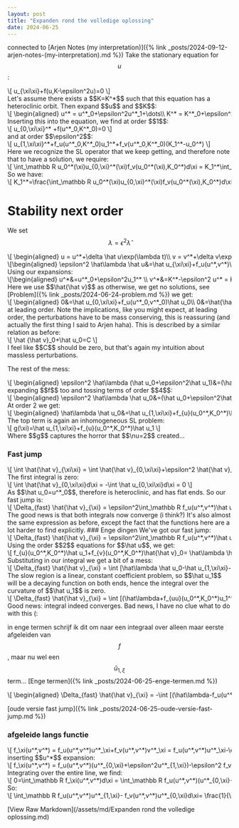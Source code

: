 ```yaml
---
layout: post
title: "Expanden rond the volledige oplossing"
date: 2024-06-25
---
```


<style>
.math-container {
    max-width: 100%;
    overflow-x: auto;
    white-space: nowrap;
}
</style>

connected to [Arjen Notes (my interpretation)]({% link _posts/2024-09-12-arjen-notes-(my-interpretation).md %})
Take the stationary equation for $$u$$:
<div class="math-container">\[
u_{\xi\xi}+f(u,K-\epsilon^2u)=0
\]</div>
Let's assume there exists a $$K=K^*$$ such that this equation has a heteroclinic orbit. 
Then expand $$u$$ and $$K$$:
<div class="math-container">\[
\begin{aligned}
u^* = u^*_0+\epsilon^2u^*_1+\dots\\
K^* = K^*_0+\epsilon^2K^*_1+\dots\\
\end{aligned}
\]</div>
Inserting this into the equation, we find at order $$1$$:
<div class="math-container">\[
u_{0,\xi\xi}^* +f(u^*_0,K^*_0)=0
\]</div>
and at order $$\epsilon^2$$:
<div class="math-container">\[
u_{1,\xi\xi}^*+f_u(u^*_0,K^*_0)u_1^*+f_v(u^*_0,K^*_0)(K_1^*-u_0^*)
\]</div>
Here we recognize the SL operator that we keep getting, and therefore note that to have a solution, we require:
<div class="math-container">\[
\int_\mathbb R u_0^*(\xi)u_{0,\xi}^*(\xi)f_v(u_0^*(\xi),K_0^*)d\xi = K_1^*\int_\mathbb R u_{0,\xi}^*f_v(u_0^*(\xi),K_0^*)d\xi
\]</div>
So we have:
<div class="math-container">\[
K_1^*=\frac{\int_\mathbb R u_0^*(\xi)u_{0,\xi}^*(\xi)f_v(u_0^*(\xi),K_0^*)d\xi}{\int_\mathbb R u_{0,\xi}^*f_v(u_0^*(\xi),K_0^*)d\xi} 
\]</div>



# Stability next order
We set $$\lambda = \epsilon^2 \hat\lambda$$ 
<div class="math-container">\[
\begin{aligned}
u = u^*+\delta \hat u\exp(\lambda t)\\
v = v^*+\delta v\exp(\lambda t) 
\end{aligned}
\]</div>
<div class="math-container">\[\begin{aligned}
\epsilon^2 \hat\lambda \hat u&=\hat u_{\xi\xi}+f_u(u^*,v^*)\hat u+f_v(u^*,v^*)\hat v\\
\epsilon^4\hat\lambda \hat v&=\hat v_{\xi\xi}-\epsilon^2f_u(u^*,v^*)\hat u-\epsilon^2f_v(u^*,v^*)\hat v
\end{aligned}\]</div>
Using our expansions: 
<div class="math-container">\[\begin{aligned}
u^*&=u^*_0+\epsilon^2u_1^* \\ 
v^*&=K^*-\epsilon^2 u^* = K_0^*+\epsilon^2 (K_1^* -u^*_0)\\
\hat u&=\hat u_0+\epsilon^2\hat u_1\\
\hat v&=\epsilon^2\hat{\hat v}_0+\epsilon^4\hat{\hat v}_1
\end{aligned}\]</div>
Here we use $$\hat{\hat v}$$ as otherwise, we get no solutions, see [Problem]({% link _posts/2024-06-24-problem.md %})
we get:
<div class="math-container">\[
\begin{aligned}
0&=\hat u_{0,\xi\xi}+f_u(u^*_0,v^*_0)\hat u_0\\
0&=\hat{\hat v}_{0,\xi\xi}-f_u(u^*,v^*)\hat u_0
\end{aligned}
\]</div>
at leading order.
Note the implications, like you might expect, at leading order, the perturbations have to be mass conserving, this is reassuring (and actually the first thing I said to Arjen haha). This is described by a similar relation as before: 
<div class="math-container">\[
\hat {\hat v}_0+\hat u_0=C
\]</div>
I feel like $$C$$ should be zero, but that's again my intuition about massless perturbations. 

The rest of the mess:
<div class="math-container">\[
\begin{aligned}
\epsilon^2 \hat\lambda (\hat u_0+\epsilon^2\hat u_1)&=(\hat u_0+\epsilon^2\hat u_1)_{\xi\xi}+f_u(u^*,v^*)(\hat u_0+\epsilon^2\hat u_1)+f_v(u^*,v^*)\epsilon^2\hat{\hat v}\\
\epsilon^4\hat\lambda (\hat{\hat v}_0+\epsilon^2\hat{\hat v}_1)&=(\hat{\hat v}_0+\epsilon^2\hat{\hat v}_1)_{\xi\xi}-f_u(u^*,v^*)(\hat u_0+\epsilon^2\hat u_1)-\epsilon^2f_v(u^*,v^*)(\hat{\hat v}_0+\epsilon^2\hat{\hat v}_1)
\end{aligned}
\]</div>
expanding $$f$$ too and tossing terms of order $$4$$:
<div class="math-container">\[
\begin{aligned}
\epsilon^2 \hat\lambda \hat u_0&=(\hat u_0+\epsilon^2\hat u_1)_{\xi\xi}+(f_{u}(u_0^*,K_0^*)+\epsilon^2(f_{uu}(u_0^*,K_0^*)u_1^* \\&+f_{uv}(u_0^*,K_0^*)(K_1^* -u^*_0)))(\hat u_0+\epsilon^2\hat u_1)+(f_{v}(u_0^*,K_0^*)+\epsilon^2(f_{vu}(u_0^*,K_0^*)u_1^* \\&+f_{vv}(u_0^*,K_0^*)(K_1^* -u^*_0)))\epsilon^2\hat{\hat v}_0\\
0&=\epsilon^2\hat{\hat v}_{1,\xi\xi}-f_u(u^*,v^*)\epsilon^2\hat u_1-\epsilon^2f_v(u^*,v^*)\hat{\hat v}_0
\end{aligned}
\]</div>
At order 2 we get:
<div class="math-container">\[
\begin{aligned}
\hat\lambda \hat u_0&=\hat u_{1,\xi\xi}+f_{u}(u_0^*,K_0^*)\hat u_1+(f_{uu}(u_0^*,K_0^*)u_1^* +f_{uv}(u_0^*,K_0^*)(K_1^* -u^*_0))\hat u_0\\&+f_{v}(u_0^*,K_0^*)\hat{\hat v}_0 \\
0&=\epsilon^2\hat{\hat v}_{1,\xi\xi}-f_u(u^*,v^*)\epsilon^2\hat u_1-\epsilon^2f_v(u^*,v^*)\hat{\hat v}_0
\end{aligned}
\]</div>
The top term is again an inhomogeneous SL problem:
<div class="math-container">\[
g(\xi)=\hat u_{1,\xi\xi}+f_{u}(u_0^*,K_0^*)\hat u_1
\]</div>
Where $$g$$ captures the horror that $$\nu=2$$ created...

### Fast jump
<div class="math-container">\[
\int \hat{\hat v}_{\xi\xi} = \int \hat{\hat v}_{0,\xi\xi}+\epsilon^2 \hat{\hat v}_{1,\xi\xi}d\xi
\]</div>
The first integral is zero:
<div class="math-container">\[
\int \hat{\hat v}_{0,\xi\xi}d\xi = -\int \hat u_{0,\xi\xi}d\xi = 0
\]</div>
As $$\hat u_0=u^*_0$$, therefore is heteroclinic, and has flat ends. So our fast jump is:
<div class="math-container">\[
\Delta_{fast} \hat{\hat v}_{\xi} = \epsilon^2\int_\mathbb R f_u(u^*,v^*)\hat u_1+f_v(u^*,v^*)\hat{\hat v}_0 d\xi
\]</div>
The good news is that both integrals now converge (i think?) It's also almost the same expression as before, except the fact that the functions here are a lot harder to find explicitly. 
### Enge dingen
We've got our fast jump:
<div class="math-container">\[
\Delta_{fast} \hat{\hat v}_{\xi} = \epsilon^2\int_\mathbb R f_u(u^*,v^*)\hat u_1+f_v(u^*,v^*)\hat{\hat v}_0 d\xi
\]</div>
Using the order $$2$$ equations for $$\hat u$$, we get:
<div class="math-container">\[
f_{u}(u_0^*,K_0^*)\hat u_1+f_{v}(u_0^*,K_0^*)\hat{\hat v}_0= \hat\lambda \hat u_0-(f_{uu}(u_0^*,K_0^*)u_1^* +f_{uv}(u_0^*,K_0^*)(K_1^* -u^*_0))\hat u_0-\hat u_{1,\xi\xi}
\]</div>
Substituting in our integral we get a bit of a mess:
<div class="math-container">\[
\Delta_{fast} \hat{\hat v}_{\xi}  = \int [\hat\lambda \hat u_0-\hat u_{1,\xi\xi}-(f_{uu}(u_0^*,K_0^*)u_1^* +f_{uv}(u_0^*,K_0^*)(K_1^* -u^*_0))\hat u_0]d\xi
\]</div>
The slow region is a linear, constant coefficient problem, so $$\hat u_1$$ will be a decaying function on both ends, hence the integral over the curvature of $$\hat u_1$$ is zero. 
<div class="math-container">\[
\Delta_{fast} \hat{\hat v}_{\xi}  = \int  [(\hat\lambda+f_{uu}(u_0^*,K_0^*)u_1^* +f_{uv}(u_0^*,K_0^*)(K_1^* -u^*_0))\hat u_0]d\xi
\]</div>
Good news: integral indeed converges. Bad news, I have no clue what to do with this (:

in enge termen schrijf ik dit om naar een integraal over alleen maar eerste afgeleiden van $$f$$, maar nu wel een $$\hat u_{1,\xi}$$ term... [Enge termen]({% link _posts/2024-06-25-enge-termen.md %})
<div class="math-container">\[
\begin{aligned}
\Delta_{fast} \hat{\hat v}_{\xi}  = -\int  [(\hat\lambda-f_u(u^*_0,K^*_0)u_{1,\xi}^*+f_{v}(u^*_0,K^*_0)u_{0,\xi}^*]d\xi
\end{aligned}
\]</div>

[oude versie fast jump]({% link _posts/2024-06-25-oude-versie-fast-jump.md %})

### afgeleide langs functie
<div class="math-container">\[
f_\xi(u^*,v^*) = f_u(u^*,v^*)u^*_\xi+f_v(u^*,v^*)v^*_\xi = f_u(u^*,v^*)u^*_\xi-\epsilon^2 f_v(u^*,v^*)u_\xi^*
\]</div>
inserting $$u^*$$ expansion:
<div class="math-container">\[
f_\xi(u^*,v^*) = f_u(u^*,v^*)(u^*_{0,\xi}+\epsilon^2u^*_{1,\xi})-\epsilon^2 f_v(u^*,v^*)u^*_{0,\xi}+O(\epsilon^4)
\]</div>
Integrating over the entire line, we find:
<div class="math-container">\[
0=\int_\mathbb R f_\xi(u^*,v^*)d\xi = \int_\mathbb R f_u(u^*,v^*)(u^*_{0,\xi}+\epsilon^2u^*_{1,\xi})-\epsilon^2 f_v(u^*,v^*)u^*_{0,\xi}d\xi +O(\epsilon^4)
\]</div>
So:
<div class="math-container">\[
\int_\mathbb R f_u(u^*,v^*)u^*_{1,\xi}- f_v(u^*,v^*)u^*_{0,\xi}d\xi= \frac{1}{\epsilon^2}\int_\mathbb R f_u(u^*,v^*)u^*_{0,\xi}d\xi +O(\epsilon^2) 
\]</div>

[View Raw Markdown](/assets/md/Expanden rond the volledige oplossing.md)
